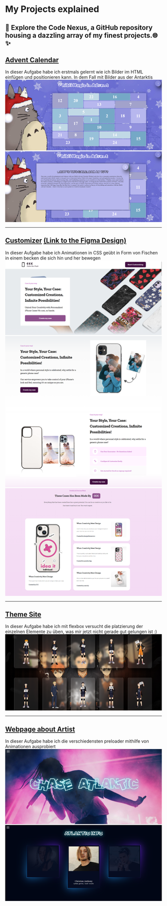# My Projects explained
## 🚀 Explore the Code Nexus, a GitHub repository housing a dazzling array of my finest projects.🌐✨



## [Advent Calendar](AdventCalendar) 
In dieser Aufgabe habe ich erstmals gelernt wie ich Bilder im HTML einfügen und positionieren kann. In dem Fall mit Bilder aus der Antarktis
 ![](imgsForReadme/AdventCalendar.png)
 ![](imgsForReadme/AdventCalendar2.png) 

---

## [Customizer](Customizer)  [(Link to the Figma Design)](https://www.figma.com/file/1PJMIdKSnPimhTKk7OI17e/CCC_Website-Design?type=design&node-id=1%3A6&mode=design&t=BLo3A14Uhb2WiLAR-1)
In dieser Aufgabe habe ich Animationen in CSS geübt in Form von Fischen in einem becken die sich hin und her bewegen
 ![](imgsForReadme/customizer.png)
 ![](imgsForReadme/customizer2.png)
 ![](imgsForReadme/customizer3.png)
 ![](imgsForReadme/customizer4.png)

---

## [Theme Site](Themenseite)
In dieser Aufgabe habe ich mit flexbox versucht die platzierung der einzelnen Elemente zu üben, was mir jetzt nicht gerade gut gelungen ist :)
 ![](imgsForReadme/themenseite.png) 

---

## [Webpage about Artist](Webpage_ChaseAtlantic)
In dieser Aufgabe habe ich die verschiedensten preloader mithilfe von Animationen ausprobiert
 ![](imgsForReadme/artistpage.png) 
 ![](imgsForReadme/artistpage2.png) 
 



